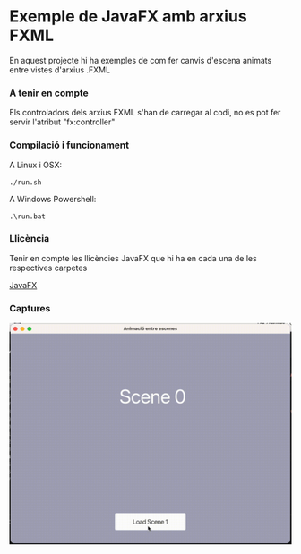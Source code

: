 # Exemple de JavaFX amb arxius FXML #

En aquest projecte hi ha exemples de com fer canvis d'escena animats entre vistes d'arxius .FXML

### A tenir en compte ###

Els controladors dels arxius FXML s'han de carregar al codi, no es pot fer servir l'atribut "fx:controller"

### Compilació i funcionament ###

A Linux i OSX:

```
./run.sh
```

A Windows Powershell:

```
.\run.bat
```

### Llicència ###

Tenir en compte les llicències JavaFX que hi ha en cada una de les respectives carpetes

[JavaFX](https://openjdk.org/projects/openjfx/)

### Captures ###

![Screenshot](./assets/screenshot.gif)

